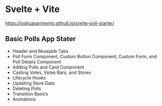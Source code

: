 # Svelte + Vite

https://joshuasarmiento.github.io/svelte-poll-starter/

## Basic Polls App Stater

- Header and Reusable Tabs
- Poll Form Component, Custom Button Component, Custom Form,  and Poll Details Component
- Adding Polls and Card Component
- Casting Votes, Votes Bars, and Stores
- Lifecycle Hooks
- Updating Store Data
- Deleting Polls
- Transition Basics
- Animations